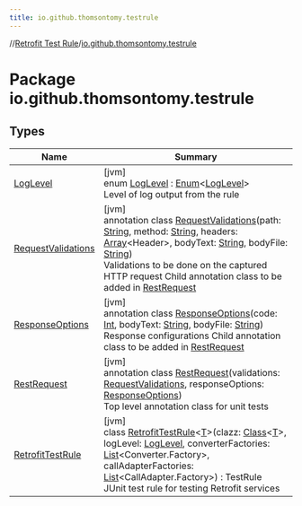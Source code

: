 ```yaml
---
title: io.github.thomsontomy.testrule
---
```

//[Retrofit Test Rule](../../index.html)/[io.github.thomsontomy.testrule](index.html)

# Package io.github.thomsontomy.testrule

## Types

| Name | Summary |
|---|---|
| [LogLevel](-log-level/index.html) | [jvm]<br>enum [LogLevel](-log-level/index.html) : [Enum](https://kotlinlang.org/api/latest/jvm/stdlib/kotlin/-enum/index.html)&lt;[LogLevel](-log-level/index.html)&gt; <br>Level of log output from the rule |
| [RequestValidations](-request-validations/index.html) | [jvm]<br>annotation class [RequestValidations](-request-validations/index.html)(path: [String](https://kotlinlang.org/api/latest/jvm/stdlib/kotlin/-string/index.html), method: [String](https://kotlinlang.org/api/latest/jvm/stdlib/kotlin/-string/index.html), headers: [Array](https://kotlinlang.org/api/latest/jvm/stdlib/kotlin/-array/index.html)&lt;Header&gt;, bodyText: [String](https://kotlinlang.org/api/latest/jvm/stdlib/kotlin/-string/index.html), bodyFile: [String](https://kotlinlang.org/api/latest/jvm/stdlib/kotlin/-string/index.html))<br>Validations to be done on the captured HTTP request Child annotation class to be added in [RestRequest](-rest-request/index.html) |
| [ResponseOptions](-response-options/index.html) | [jvm]<br>annotation class [ResponseOptions](-response-options/index.html)(code: [Int](https://kotlinlang.org/api/latest/jvm/stdlib/kotlin/-int/index.html), bodyText: [String](https://kotlinlang.org/api/latest/jvm/stdlib/kotlin/-string/index.html), bodyFile: [String](https://kotlinlang.org/api/latest/jvm/stdlib/kotlin/-string/index.html))<br>Response configurations Child annotation class to be added in [RestRequest](-rest-request/index.html) |
| [RestRequest](-rest-request/index.html) | [jvm]<br>annotation class [RestRequest](-rest-request/index.html)(validations: [RequestValidations](-request-validations/index.html), responseOptions: [ResponseOptions](-response-options/index.html))<br>Top level annotation class for unit tests |
| [RetrofitTestRule](-retrofit-test-rule/index.html) | [jvm]<br>class [RetrofitTestRule](-retrofit-test-rule/index.html)&lt;[T](-retrofit-test-rule/index.html)&gt;(clazz: [Class](https://docs.oracle.com/javase/8/docs/api/java/lang/Class.html)&lt;[T](-retrofit-test-rule/index.html)&gt;, logLevel: [LogLevel](-log-level/index.html), converterFactories: [List](https://kotlinlang.org/api/latest/jvm/stdlib/kotlin.collections/-list/index.html)&lt;Converter.Factory&gt;, callAdapterFactories: [List](https://kotlinlang.org/api/latest/jvm/stdlib/kotlin.collections/-list/index.html)&lt;CallAdapter.Factory&gt;) : TestRule<br>JUnit test rule for testing Retrofit services |

